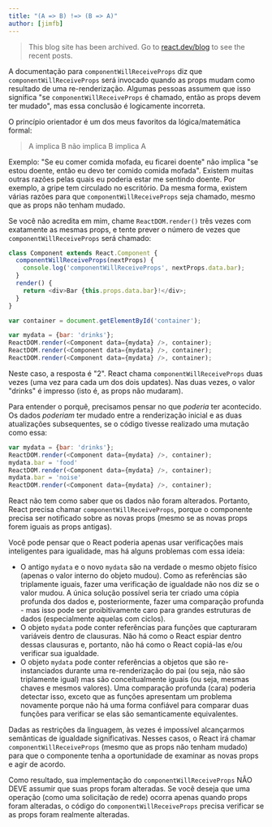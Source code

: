 ```yaml
---
title: "(A => B) !=> (B => A)"
author: [jimfb]
---
```


<div class="scary">

> This blog site has been archived. Go to [react.dev/blog](https://pt-br.react.dev/blog) to see the recent posts.

</div>

A documentação para `componentWillReceiveProps` diz que `componentWillReceiveProps` será invocado quando as props mudam como resultado de uma re-renderização. Algumas pessoas assumem que isso significa "se `componentWillReceiveProps` é chamado, então as props devem ter mudado", mas essa conclusão é logicamente incorreta.

O princípio orientador é um dos meus favoritos da lógica/matemática formal:
 > A implica B não implica B implica A

Exemplo: "Se eu comer comida mofada, eu ficarei doente" não implica "se estou doente, então eu devo ter comido comida mofada". Existem muitas outras razões pelas quais eu poderia estar me sentindo doente. Por exemplo, a gripe tem circulado no escritório. Da mesma forma, existem várias razões para que `componentWillReceiveProps` seja chamado, mesmo que as props não tenham mudado.

Se você não acredita em mim, chame `ReactDOM.render()` três vezes com exatamente as mesmas props, e tente prever o número de vezes que `componentWillReceiveProps` será chamado:

```js
class Component extends React.Component {
  componentWillReceiveProps(nextProps) {
    console.log('componentWillReceiveProps', nextProps.data.bar);
  }
  render() {
    return <div>Bar {this.props.data.bar}!</div>;
  }
}

var container = document.getElementById('container');

var mydata = {bar: 'drinks'};
ReactDOM.render(<Component data={mydata} />, container);
ReactDOM.render(<Component data={mydata} />, container);
ReactDOM.render(<Component data={mydata} />, container);
```

Neste caso, a resposta é "2". React chama `componentWillReceiveProps` duas vezes (uma vez para cada um dos dois updates). Nas duas vezes, o valor "drinks" é impresso (isto é, as props não mudaram).

Para entender o porquê, precisamos pensar no que *poderia* ter acontecido. Os dados *poderiam* ter mudado entre a renderização inicial e as duas atualizações subsequentes, se o código tivesse realizado uma mutação como essa:

```js
var mydata = {bar: 'drinks'};
ReactDOM.render(<Component data={mydata} />, container);
mydata.bar = 'food'
ReactDOM.render(<Component data={mydata} />, container);
mydata.bar = 'noise'
ReactDOM.render(<Component data={mydata} />, container);
```

React não tem como saber que os dados não foram alterados. Portanto, React precisa chamar `componentWillReceiveProps`, porque o componente precisa ser notificado sobre as novas props (mesmo se as novas props forem iguais as props antigas).

Você pode pensar que o React poderia apenas usar verificações mais inteligentes para igualidade, mas há alguns problemas com essa ideia:

 * O antigo `mydata` e o novo `mydata` são na verdade o mesmo objeto físico (apenas o valor interno do objeto mudou). Como as referências são triplamente iguais, fazer uma verificação de igualdade não nos diz se o valor mudou. A única solução possível seria ter criado uma cópia profunda dos dados e, posteriormente, fazer uma comparação profunda - mas isso pode ser proibitivamente caro para grandes estruturas de dados (especialmente aquelas com ciclos).
 * O objeto `mydata` pode conter referências para funções que capturaram variáveis dentro de clausuras. Não há como o React espiar dentro dessas clausuras e, portanto, não há como o React copiá-las e/ou verificar sua igualdade.
 * O objeto `mydata` pode conter referências a objetos que são re-instanciados durante uma re-renderização do pai (ou seja, não são triplamente igual) mas são conceitualmente iguais (ou seja, mesmas chaves e mesmos valores). Uma comparação profunda (cara) poderia detectar isso, exceto que as funções apresentam um problema novamente porque não há uma forma confiável para comparar duas funções para verificar se elas são semanticamente equivalentes.

Dadas as restrições da linguagem, às vezes é impossível alcançarmos semânticas de igualdade significativas. Nesses casos, o React irá chamar `componentWillReceiveProps` (mesmo que as props não tenham mudado) para que o componente tenha a oportunidade de examinar as novas props e agir de acordo.

Como resultado, sua implementação do `componentWillReceiveProps` NÂO DEVE assumir que suas props foram alteradas. Se você deseja que uma operação (como uma solicitação de rede) ocorra apenas quando props foram alteradas, o código do `componentWillReceiveProps` precisa verificar se as props foram realmente alteradas.
